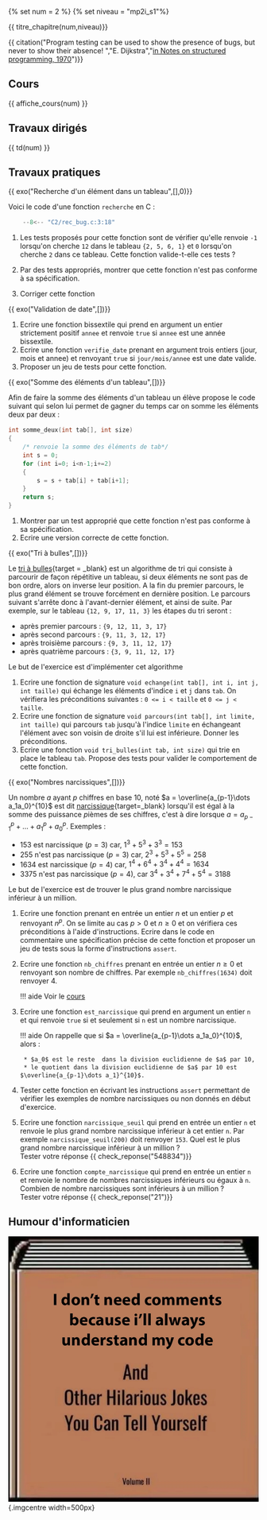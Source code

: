 
{% set num = 2 %}
{% set niveau = "mp2i_s1"%}

{{ titre_chapitre(num,niveau)}}

{{ citation("Program testing can be used to show the presence of bugs, but never to show their absence! ","E. Dijkstra","[in Notes on structured programming, 1970](http://www.cs.utexas.edu/users/EWD/ewd02xx/EWD249.PDF)")}}

## Cours

{{ affiche_cours(num) }}


## Travaux dirigés

{{ td(num) }}


## Travaux pratiques

{{ exo("Recherche d'un élément dans un tableau",[],0)}}

Voici le code d'une fonction `recherche` en C :

```c
    --8<-- "C2/rec_bug.c:3:18"
```

1. Les tests proposés pour cette fonction sont de vérifier qu'elle renvoie `-1` lorsqu'on cherche `12` dans le tableau `{2, 5, 6, 1}` et `0` lorsqu'on cherche `2` dans ce tableau. Cette fonction valide-t-elle ces tests ?

2. Par des tests appropriés, montrer que cette fonction n'est pas conforme à sa spécification.

3. Corriger cette fonction

{{ exo("Validation de date",[])}}

1. Ecrire une fonction bissextile qui prend en argument un entier strictement positif `annee` et renvoie `true` si `annee` est une année bissextile.
2. Ecrire une fonction `verifie_date` prenant en argument trois entiers (jour, mois et annee)  et renvoyant `true` si `jour/mois/annee` est une date valide.
3. Proposer un jeu de tests pour cette fonction.


{{ exo("Somme des éléments d'un tableau",[])}}

Afin de faire la somme des éléments d'un tableau un élève propose le code suivant qui selon lui permet de gagner du temps car on somme les éléments deux par deux :
```c
int somme_deux(int tab[], int size)
{
    /* renvoie la somme des éléments de tab*/
    int s = 0;
    for (int i=0; i<n-1;i+=2)
    {
        s = s + tab[i] + tab[i+1];
    }
    return s;
}
```

1. Montrer par un test approprié que cette fonction n'est pas conforme à sa spécification.
2. Ecrire une version correcte de cette fonction.

{{ exo("Tri à bulles",[])}}

Le [tri à bulles](https://fr.wikipedia.org/wiki/Tri_%C3%A0_bulles){target = _blank} est un algorithme de tri qui consiste à parcourir de façon répétitive un tableau, si deux éléments ne sont pas de bon ordre, alors on inverse leur position. A la fin du premier parcours, le plus grand élément se trouve forcément en dernière position. Le parcours suivant s'arrête donc à l'avant-dernier élément, et ainsi de suite. Par exemple, sur le tableau `{12, 9, 17, 11, 3}` les étapes du tri seront :

* après premier parcours : `{9, 12, 11, 3, 17}` 
* après second parcours : `{9, 11, 3, 12, 17}`
* après troisième parcours : `{9, 3, 11, 12, 17}`
* après quatrième parcours : `{3, 9, 11, 12, 17}`

Le but de l'exercice est d'implémenter cet algorithme

1. Ecrire une fonction de signature `void echange(int tab[], int i, int j, int taille)` qui échange les éléments d'indice `i` et `j` dans `tab`. On vérifiera les préconditions suivantes : `0 <= i < taille` et `0 <= j < taille`.
2. Ecrire une fonction de signature `void parcours(int tab[], int limite, int taille)` qui parcours `tab` jusqu'à l'indice `limite` en échangeant l'élément avec son voisin de droite s'il lui est inférieure. Donner les préconditions.
3. Ecrire une fonction `void tri_bulles(int tab, int size)` qui trie en place le tableau `tab`. Propose des tests pour valider le comportement de cette fonction.

{{ exo("Nombres narcissiques",[])}}

Un nombre $a$ ayant $p$ chiffres en base 10, noté $a = \overline{a_{p-1}\dots a_1a_0}^{10}$ est dit [narcissique](https://fr.wikipedia.org/wiki/Nombre_narcissique){target=_blank} lorsqu'il est égal à la somme des puissance $p$ièmes de ses chiffres, c'est à dire lorsque $a = a_{p-1}^p + \dots + a_1^p + a_0^p$. Exemples :

* $153$ est narcissique ($p=3$) car, $1^3 + 5^3 + 3^3 = 153$
* $255$ n'est pas narcissique ($p=3$)  car, $2^3 + 5^3 + 5^5 = 258$
* $1634$ est narcissique ($p=4$) car, $1^4 + 6^4 + 3^4 + 4^4 = 1634$
* $3375$ n'est pas narcissique ($p=4$), car $3^4 + 3^4 + 7^4 + 5^4 = 3188$

Le but de l'exercice est de trouver le plus grand nombre narcissique inférieur à un million.

1. Ecrire une fonction prenant en entrée un entier $n$ et un entier $p$ et renvoyant $n^p$. On se limite au cas $p>0$ et $n\geqslant 0$ et on vérifiera ces préconditions à l'aide d'instructions. Ecrire dans le code en commentaire une spécification précise de cette fonction et proposer un jeu de tests sous la forme d'instructions `assert`.

2. Ecrire une fonction `nb_chiffres` prenant en entrée un entier $n \geqslant 0$ et renvoyant son nombre de chiffres. Par exemple `nb_chiffres(1634)` doit renvoyer 4.

    !!! aide
        Voir le [cours](#cours)

3. Ecrire une fonction `est_narcissique` qui prend en argument un entier `n` et qui renvoie `true` si et seulement si `n` est un nombre narcissique.

    !!! aide
        On rappelle que si $a = \overline{a_{p-1}\dots a_1a_0}^{10}$, alors :

        * $a_0$ est le reste  dans la division euclidienne de $a$ par 10,
        * le quotient dans la division euclidienne de $a$ par 10 est $\overline{a_{p-1}\dots a_1}^{10}$.

4. Tester cette fonction en écrivant les instructions `assert` permettant de vérifier les exemples de nombre narcissiques ou non donnés en début d'exercice.

5. Ecrire une fonction `narcissique_seuil` qui prend en entrée un entier `n` et renvoie le plus grand nombre narcissique inférieur à cet entier `n`. Par exemple `narcissique_seuil(200)` doit renvoyer `153`. Quel est le plus grand nombre narcissique inférieur à un million ?  
Tester votre réponse {{ check_reponse("548834")}}

6. Ecrire une fonction `compte_narcissique` qui prend en entrée un entier `n` et renvoie le nombre de nombres narcissiques inférieurs ou égaux à `n`. Combien de nombre narcissiques sont inférieurs à un million ?  
Tester votre réponse {{ check_reponse("21")}}

## Humour d'informaticien
![punition](./Images/C2/comments.webp){.imgcentre width=500px}